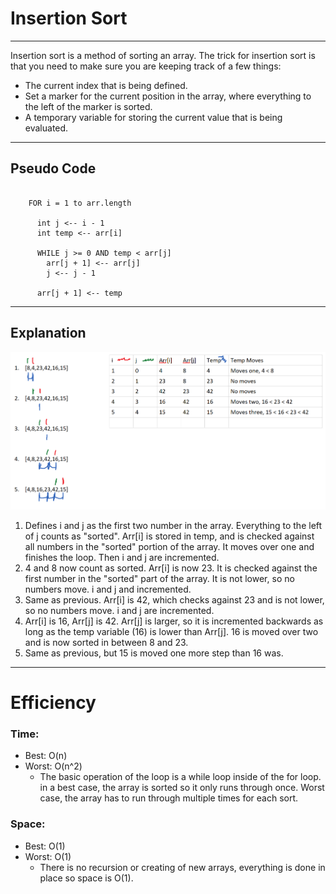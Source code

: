 # Insertion Sort
---

Insertion sort is a method of sorting an array.  The trick for insertion
sort is that you need to make sure you are keeping track of a few things:

* The current index that is being defined.
* Set a marker for the current position in the array, where everything
to the left of the marker is sorted.
* A temporary variable for storing the current value that is being evaluated.

---

## Pseudo Code

```InsertionSort(int[] arr)
  
    FOR i = 1 to arr.length
    
      int j <-- i - 1
      int temp <-- arr[i]
      
      WHILE j >= 0 AND temp < arr[j]
        arr[j + 1] <-- arr[j]
        j <-- j - 1
        
      arr[j + 1] <-- temp

```

---

## Explanation

![Binary Search Whiteboard](../../assets/InsertionSortBlog.png)
1) Defines i and j as the first two number in the array. Everything to the
left of j counts as "sorted". Arr[i] is stored in temp, and is checked against
all numbers in the "sorted" portion of the array.  It moves over one and
finishes the loop. Then i and j are incremented.
2) 4 and 8 now count as sorted. Arr[i] is now 23. It is checked against
the first number in the "sorted" part of the array. It is not lower, so
no numbers move. i and j and incremented.
3) Same as previous. Arr[i] is 42, which checks against 23 and is not lower,
so no numbers move. i and j are incremented.
4) Arr[i] is 16, Arr[j] is 42. Arr[j] is larger, so it is incremented
backwards as long as the temp variable (16) is lower than Arr[j].  16 is
moved over two and is now sorted in between 8 and 23.
5) Same as previous, but 15 is moved one more step than 16 was.

---

# Efficiency

### Time: 
* Best: O(n)
* Worst: O(n^2)
  * The basic operation of the loop is a while loop inside of the for loop.
  in a best case, the array is sorted so it only runs through once. Worst
  case, the array has to run through multiple times for each sort.
### Space:
* Best: O(1)
* Worst: O(1)
  * There is no recursion or creating of new arrays, everything is done in
  place so space is O(1).